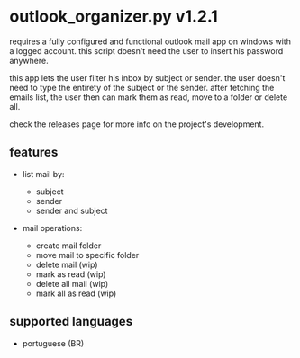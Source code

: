 # outlook_organizer.py v1.2.1
requires a fully configured and functional outlook mail app on windows with a logged account. this script doesn't need the user to insert his password anywhere.

this app lets the user filter his inbox by subject or sender. the user doesn't need to type the entirety of the subject or the sender.
after fetching the emails list, the user then can mark them as read, move to a folder or delete all.

check the releases page for more info on the project's development.

## features
- list mail by:
    - subject
    - sender
    - sender and subject

- mail operations:
    - create mail folder
    - move mail to specific folder
    - delete mail (wip)
    - mark as read (wip)
    - delete all mail (wip)
    - mark all as read (wip)

## supported languages
- portuguese (BR)
